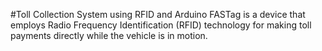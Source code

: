 #Toll Collection System using RFID and Arduino
FASTag is a device that employs Radio Frequency Identification (RFID) technology for making toll payments directly while the vehicle is in motion.
